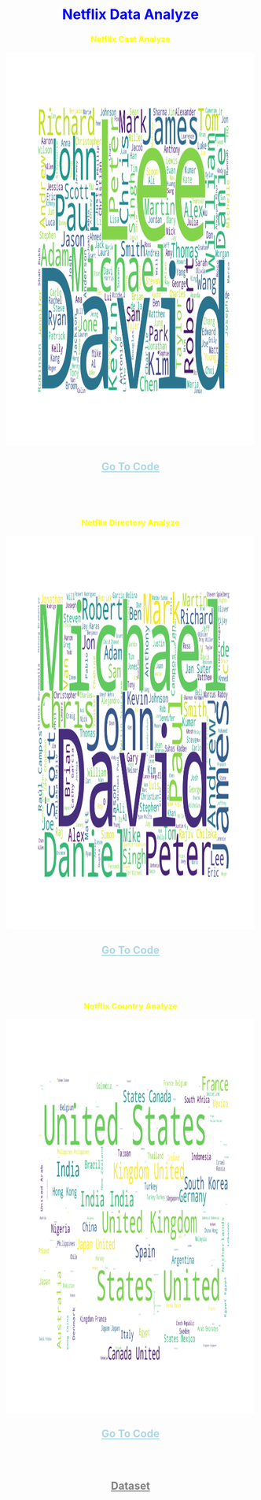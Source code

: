  <h1 align="center" style="color:blue">
 Netflix Data Analyze
</h1>

 <h3 align="center" style="color:yellow">
 Netflix Cast Analyze
 </h3>
<div align="center">
<img align="center" height="800" width="800" src="./cast.png"/>
 <a href="./netflix.ipynb" style=" color:lightblue; cursor:pointer;">
<h2>
Go To Code 
</h2>
</a>
</div>

<br>
<br>
<br>

 <h3 align="center" style="color:yellow">
 Netflix Directory Analyze
 </h3>
<div align="center">
<img align="center" height="800" width="800" src="./director.png"/>

 <a href="./netflix.ipynb" style=" color:lightblue; cursor:pointer;">
<h2>
Go To Code 
</h2>
</a>
</div>
<br>
<br>
<br>

 <h3 align="center" style="color:yellow">
 Netflix Country Analyze
 </h3>
<div align="center">
<img align="center" height="800" width="800" src="./country.png"/>
 <a href="./netflix.ipynb" style=" color:lightblue; cursor:pointer;">
<h2>
Go To Code 
</h2>
</a>
</div>
<br>
<br>
<h2 align="center">
<a style="color:gray; cursor:pointer" href="https://www.kaggle.com/datasets/shivamb/netflix-shows" target="_blank">
Dataset
</a>
</h2>